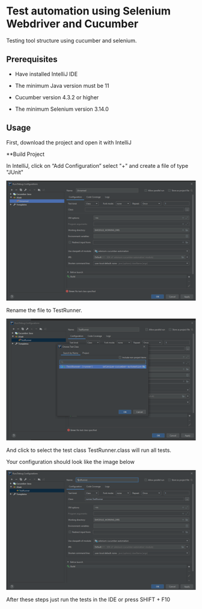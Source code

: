 # Test automation using Selenium Webdriver and Cucumber
Testing tool structure using cucumber and selenium.

## Prerequisites
 - Have installed IntelliJ IDE

 - The minimum Java version must be 11

 - Cucumber version 4.3.2 or higher

 - The minimum Selenium version 3.14.0
 
## Usage

First, download the project and open it with IntelliJ 

**Build Project

In IntelliJ, click on “Add Configuration” select "+" and create a file of type "JUnit"

![Step 1](images/img1.png)



Rename the file to TestRunner.


![Step 2](images/img2.png)


And click to select the test class TestRunner.class will run all tests.

Your configuration should look like the image below



![Step 3](images/img3.png)




After these steps just run the tests in the IDE or press SHIFT + F10
